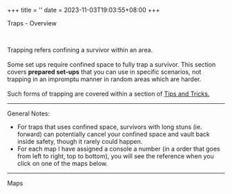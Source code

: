 +++
title = ''
date = 2023-11-03T19:03:55+08:00
+++
<p class="display-3">
Traps - Overview
</p>
<br>

<p class="fs-5">
Trapping refers confining a survivor within an area. <br><br>
Some set ups require confined space to fully trap a survivor. This section covers <strong> prepared set-ups</strong> that you can use in specific scenarios, not trapping in an impromptu manner in random areas which are harder.
<br><br>
Such forms of trapping are covered within a section of <a href="/tipsandtricks">Tips and Tricks.</a>
</p>

---
<p class="fs-5">
General Notes:
<ul class="fs-5">
<li class="my-2"> For traps that uses confined space, survivors with long stuns (ie. forward) can potentially cancel your confined space and vault back inside safety, though it rarely could happen. </li>

<li>For each map I have assigned a console a number (in a order that goes from left to right, top to bottom), you will see the reference when you click on one of the maps below.</li>
</ul>
</p>

---

<p class="display-5 my-4">
Maps
</p>
